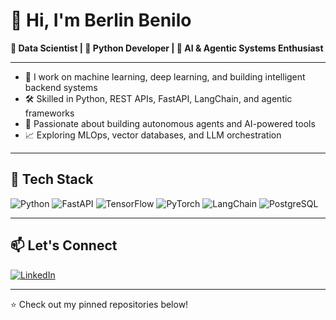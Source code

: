 # 👋 Hi, I'm Berlin Benilo

**🚀 Data Scientist | 🐍 Python Developer | 🤖 AI & Agentic Systems Enthusiast**

---

- 🔬 I work on machine learning, deep learning, and building intelligent backend systems
- 🛠️ Skilled in Python, REST APIs, FastAPI, LangChain, and agentic frameworks
- 🧠 Passionate about building autonomous agents and AI-powered tools
- 📈 Exploring MLOps, vector databases, and LLM orchestration

---

## 🔧 Tech Stack
![Python](https://img.shields.io/badge/-Python-black?style=flat-square&logo=python)
![FastAPI](https://img.shields.io/badge/-FastAPI-005571?style=flat-square&logo=fastapi)
![TensorFlow](https://img.shields.io/badge/-TensorFlow-orange?style=flat-square&logo=tensorflow)
![PyTorch](https://img.shields.io/badge/-PyTorch-red?style=flat-square&logo=pytorch)
![LangChain](https://img.shields.io/badge/-LangChain-000000?style=flat-square)
![PostgreSQL](https://img.shields.io/badge/-PostgreSQL-336791?style=flat-square&logo=postgresql)

---

## 📫 Let's Connect
[![LinkedIn](https://img.shields.io/badge/-LinkedIn-blue?style=flat-square&logo=linkedin)](https://in.linkedin.com/in/berlin-benilo-48764611a)

---

⭐️ Check out my pinned repositories below!
